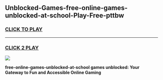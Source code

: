 
## Unblocked-Games-free-online-games-unblocked-at-school-Play-Free-pttbw
<h3>
<a href="https://premium76.site?title=free-online-games-unblocked-at-school&ref=23A">CLICK TO PLAY</a></h3>
<hr>

<h3>
<a href="https://premium76.site?title=free-online-games-unblocked-at-school&ref=23A">CLICK 2 PLAY</a>
  
</h3>

<a href="https://premium76.site?title=free-online-games-unblocked-at-school&ref=23A"><img src="https://clearcache.store/games.png"></a>


**free-online-games-unblocked-at-school games unblocked: Your Gateway to Fun and Accessible Online Gaming**
